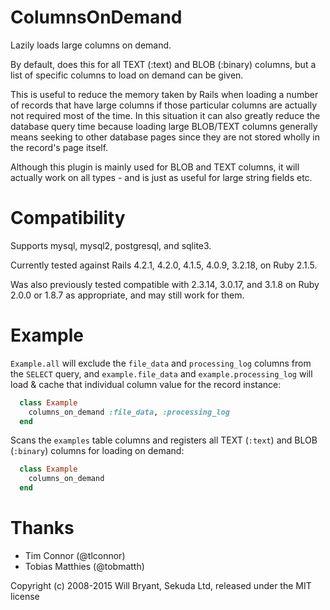 ColumnsOnDemand
===============

Lazily loads large columns on demand.

By default, does this for all TEXT (:text) and BLOB (:binary) columns, but a list
of specific columns to load on demand can be given.

This is useful to reduce the memory taken by Rails when loading a number of records
that have large columns if those particular columns are actually not required most
of the time.  In this situation it can also greatly reduce the database query time
because loading large BLOB/TEXT columns generally means seeking to other database
pages since they are not stored wholly in the record's page itself.

Although this plugin is mainly used for BLOB and TEXT columns, it will actually
work on all types - and is just as useful for large string fields etc.


Compatibility
=============

Supports mysql, mysql2, postgresql, and sqlite3.

Currently tested against Rails 4.2.1, 4.2.0, 4.1.5, 4.0.9, 3.2.18, on Ruby 2.1.5.

Was also previously tested compatible with 2.3.14, 3.0.17, and 3.1.8 on Ruby 2.0.0
or 1.8.7 as appropriate, and may still work for them.


Example
=======

`Example.all` will exclude the `file_data` and `processing_log` columns from the
`SELECT` query, and `example.file_data` and `example.processing_log` will load & cache
that individual column value for the record instance:

```ruby
  class Example
    columns_on_demand :file_data, :processing_log
  end
```

Scans the `examples` table columns and registers all TEXT (`:text`) and BLOB (`:binary`) columns for loading on demand:

```ruby
  class Example
    columns_on_demand
  end
```

Thanks
======

* Tim Connor (@tlconnor)
* Tobias Matthies (@tobmatth)

Copyright (c) 2008-2015 Will Bryant, Sekuda Ltd, released under the MIT license
